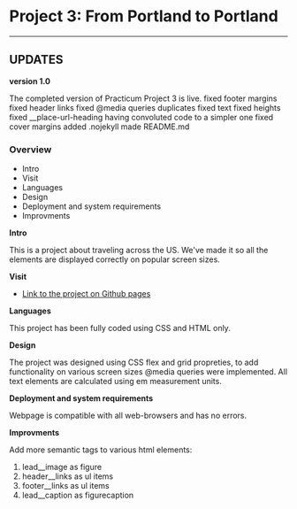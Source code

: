 # Project 3: From Portland to Portland
------ 
## UPDATES
**version 1.0**

The completed version of Practicum Project 3 is live.
fixed footer margins
fixed header links
fixed @media queries duplicates
fixed text fixed heights
fixed __place-url-heading having convoluted code to a simpler one
fixed cover margins
added .nojekyll
made README.md

### Overview
* Intro
* Visit 
* Languages
* Design
* Deployment and system requirements
* Improvments

**Intro**

This is a project about traveling across the US. We've made it so all the elements are displayed correctly on popular screen sizes.

**Visit**

* [Link to the project on Github pages](https://ykblaze.github.io/web_project_3/)

**Languages**

This project has been fully coded using CSS and HTML only. 

**Design**

The project was designed using CSS flex and grid propreties, to add functionality on various screen sizes @media queries were implemented. All text elements are calculated using em measurement units. 

**Deployment and system requirements**

Webpage is compatible with all web-browsers and has no errors.

**Improvments**

Add more semantic tags to various html elements:
1. lead__image as figure
2. header__links as ul items
3. footer__links as ul items
4. lead__caption as figurecaption
